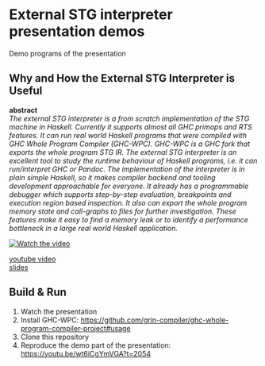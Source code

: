 # External STG interpreter presentation demos

Demo programs of the presentation

## Why and How the External STG Interpreter is Useful

**abstract**  
*The external STG interpreter is a from scratch implementation of the STG machine in Haskell.
Currently it supports almost all GHC primops and RTS features.
It can run real world Haskell programs that were compiled with GHC Whole Program Compiler (GHC-WPC).
GHC-WPC is a GHC fork that exports the whole program STG IR.
The external STG interpreter is an excellent tool to study the runtime behaviour of Haskell programs, i.e. it can run/interpret GHC or Pandoc.
The implementation of the interpreter is in plain simple Haskell, so it makes compiler backend and tooling development approachable for everyone.
It already has a programmable debugger which supports step-by-step evaluation, breakpoints and execution region based inspection.
It also can export the whole program memory state and call-graphs to files for further investigation.
These features make it easy to find a memory leak or to identify a performance bottleneck in a large real world Haskell application.*

[![Watch the video](https://img.youtube.com/vi/wt6iCgYmVGA/hqdefault.jpg)](https://youtu.be/wt6iCgYmVGA)

[youtube video](https://www.youtube.com/watch?v=wt6iCgYmVGA)  
[slides](https://docs.google.com/presentation/d/1Lmfpwtx_7TbIAGYnSE0HqkawRu75y2GGwbObuu0xYPY/edit#slide=id.p)


## Build & Run

1. Watch the presentation
2. Install GHC-WPC: https://github.com/grin-compiler/ghc-whole-program-compiler-project#usage
3. Clone this repository
4. Reproduce the demo part of the presentation: https://youtu.be/wt6iCgYmVGA?t=2054
